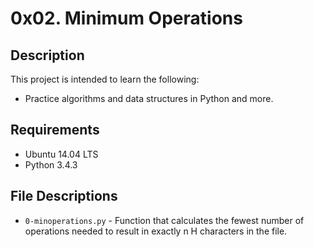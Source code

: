 # 0x02. Minimum Operations

## Description

This project is intended to learn the following:

* Practice algorithms and data structures in Python and more.

## Requirements

* Ubuntu 14.04 LTS
* Python 3.4.3

## File Descriptions

- `0-minoperations.py` - Function that calculates the fewest number of operations needed to result in exactly n H characters in the file.

